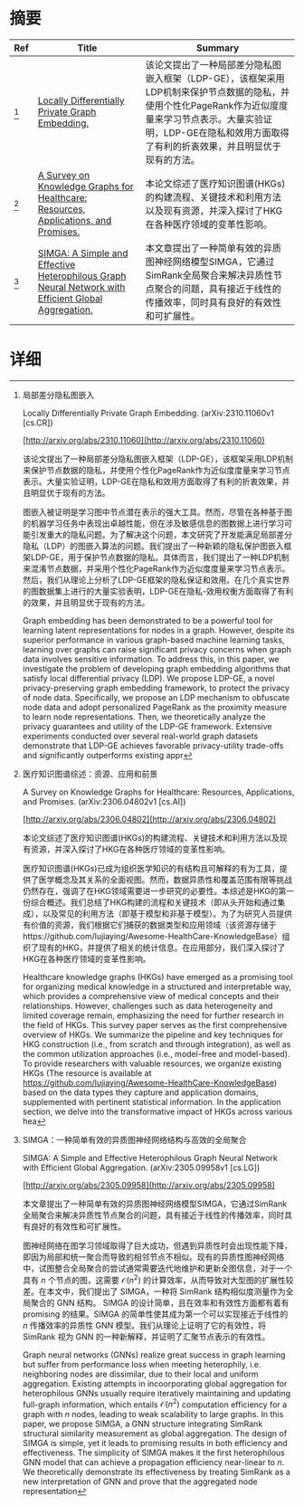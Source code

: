 # 摘要

| Ref | Title | Summary |
| --- | --- | --- |
| [^1] | [Locally Differentially Private Graph Embedding.](http://arxiv.org/abs/2310.11060) | 该论文提出了一种局部差分隐私图嵌入框架（LDP-GE），该框架采用LDP机制来保护节点数据的隐私，并使用个性化PageRank作为近似度度量来学习节点表示。大量实验证明，LDP-GE在隐私和效用方面取得了有利的折衷效果，并且明显优于现有的方法。 |
| [^2] | [A Survey on Knowledge Graphs for Healthcare: Resources, Applications, and Promises.](http://arxiv.org/abs/2306.04802) | 本论文综述了医疗知识图谱(HKGs)的构建流程、关键技术和利用方法以及现有资源，并深入探讨了HKG在各种医疗领域的变革性影响。 |
| [^3] | [SIMGA: A Simple and Effective Heterophilous Graph Neural Network with Efficient Global Aggregation.](http://arxiv.org/abs/2305.09958) | 本文章提出了一种简单有效的异质图神经网络模型SIMGA，它通过SimRank全局聚合来解决异质性节点聚合的问题，具有接近于线性的传播效率，同时具有良好的有效性和可扩展性。 |

# 详细

[^1]: 局部差分隐私图嵌入

    Locally Differentially Private Graph Embedding. (arXiv:2310.11060v1 [cs.CR])

    [http://arxiv.org/abs/2310.11060](http://arxiv.org/abs/2310.11060)

    该论文提出了一种局部差分隐私图嵌入框架（LDP-GE），该框架采用LDP机制来保护节点数据的隐私，并使用个性化PageRank作为近似度度量来学习节点表示。大量实验证明，LDP-GE在隐私和效用方面取得了有利的折衷效果，并且明显优于现有的方法。

    

    图嵌入被证明是学习图中节点潜在表示的强大工具。然而，尽管在各种基于图的机器学习任务中表现出卓越性能，但在涉及敏感信息的图数据上进行学习可能引发重大的隐私问题。为了解决这个问题，本文研究了开发能满足局部差分隐私（LDP）的图嵌入算法的问题。我们提出了一种新颖的隐私保护图嵌入框架LDP-GE，用于保护节点数据的隐私。具体而言，我们提出了一种LDP机制来混淆节点数据，并采用个性化PageRank作为近似度度量来学习节点表示。然后，我们从理论上分析了LDP-GE框架的隐私保证和效用。在几个真实世界的图数据集上进行的大量实验表明，LDP-GE在隐私-效用权衡方面取得了有利的效果，并且明显优于现有的方法。

    Graph embedding has been demonstrated to be a powerful tool for learning latent representations for nodes in a graph. However, despite its superior performance in various graph-based machine learning tasks, learning over graphs can raise significant privacy concerns when graph data involves sensitive information. To address this, in this paper, we investigate the problem of developing graph embedding algorithms that satisfy local differential privacy (LDP). We propose LDP-GE, a novel privacy-preserving graph embedding framework, to protect the privacy of node data. Specifically, we propose an LDP mechanism to obfuscate node data and adopt personalized PageRank as the proximity measure to learn node representations. Then, we theoretically analyze the privacy guarantees and utility of the LDP-GE framework. Extensive experiments conducted over several real-world graph datasets demonstrate that LDP-GE achieves favorable privacy-utility trade-offs and significantly outperforms existing appr
    
[^2]: 医疗知识图谱综述：资源、应用和前景

    A Survey on Knowledge Graphs for Healthcare: Resources, Applications, and Promises. (arXiv:2306.04802v1 [cs.AI])

    [http://arxiv.org/abs/2306.04802](http://arxiv.org/abs/2306.04802)

    本论文综述了医疗知识图谱(HKGs)的构建流程、关键技术和利用方法以及现有资源，并深入探讨了HKG在各种医疗领域的变革性影响。

    

    医疗知识图谱(HKGs)已成为组织医学知识的有结构且可解释的有为工具，提供了医学概念及其关系的全面视图。然而，数据异质性和覆盖范围有限等挑战仍然存在，强调了在HKG领域需要进一步研究的必要性。本综述是HKG的第一份综合概述。我们总结了HKG构建的流程和关键技术（即从头开始和通过集成），以及常见的利用方法（即基于模型和非基于模型）。为了为研究人员提供有价值的资源，我们根据它们捕获的数据类型和应用领域（该资源存储于https://github.com/lujiaying/Awesome-HealthCare-KnowledgeBase）组织了现有的HKG，并提供了相关的统计信息。在应用部分，我们深入探讨了HKG在各种医疗领域的变革性影响。

    Healthcare knowledge graphs (HKGs) have emerged as a promising tool for organizing medical knowledge in a structured and interpretable way, which provides a comprehensive view of medical concepts and their relationships. However, challenges such as data heterogeneity and limited coverage remain, emphasizing the need for further research in the field of HKGs. This survey paper serves as the first comprehensive overview of HKGs. We summarize the pipeline and key techniques for HKG construction (i.e., from scratch and through integration), as well as the common utilization approaches (i.e., model-free and model-based). To provide researchers with valuable resources, we organize existing HKGs (The resource is available at https://github.com/lujiaying/Awesome-HealthCare-KnowledgeBase) based on the data types they capture and application domains, supplemented with pertinent statistical information. In the application section, we delve into the transformative impact of HKGs across various hea
    
[^3]: SIMGA：一种简单有效的异质图神经网络结构与高效的全局聚合

    SIMGA: A Simple and Effective Heterophilous Graph Neural Network with Efficient Global Aggregation. (arXiv:2305.09958v1 [cs.LG])

    [http://arxiv.org/abs/2305.09958](http://arxiv.org/abs/2305.09958)

    本文章提出了一种简单有效的异质图神经网络模型SIMGA，它通过SimRank全局聚合来解决异质性节点聚合的问题，具有接近于线性的传播效率，同时具有良好的有效性和可扩展性。

    

    图神经网络在图学习领域取得了巨大成功，但遇到异质性时会出现性能下降，即因为局部和统一聚合而导致的相邻节点不相似。现有的异质性图神经网络中，试图整合全局聚合的尝试通常需要迭代地维护和更新全图信息，对于一个具有 $n$ 个节点的图，这需要 $\mathcal{O}(n^2)$ 的计算效率，从而导致对大型图的扩展性较差。在本文中，我们提出了 SIMGA，一种将 SimRank 结构相似度测量作为全局聚合的 GNN 结构。 SIMGA 的设计简单，且在效率和有效性方面都有着有 promising 的结果。SIMGA 的简单性使其成为第一个可以实现接近于线性的 $n$ 传播效率的异质性 GNN 模型。我们从理论上证明了它的有效性，将 SimRank 视为 GNN 的一种新解释，并证明了汇聚节点表示的有效性。

    Graph neural networks (GNNs) realize great success in graph learning but suffer from performance loss when meeting heterophily, i.e. neighboring nodes are dissimilar, due to their local and uniform aggregation. Existing attempts in incoorporating global aggregation for heterophilous GNNs usually require iteratively maintaining and updating full-graph information, which entails $\mathcal{O}(n^2)$ computation efficiency for a graph with $n$ nodes, leading to weak scalability to large graphs. In this paper, we propose SIMGA, a GNN structure integrating SimRank structural similarity measurement as global aggregation. The design of SIMGA is simple, yet it leads to promising results in both efficiency and effectiveness. The simplicity of SIMGA makes it the first heterophilous GNN model that can achieve a propagation efficiency near-linear to $n$. We theoretically demonstrate its effectiveness by treating SimRank as a new interpretation of GNN and prove that the aggregated node representation
    

